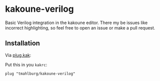 # kakoune-verilog
Basic Verilog integration in the kakoune editor. There my be issues like incorrect highlighting, so feel free to open an issue or make a pull request.

## Installation
Via [plug.kak](https://github.com/andreyorst/plug.kak):

Put this in you `kakrc`:

`plug "tmahlburg/kakoune-verilog"`
